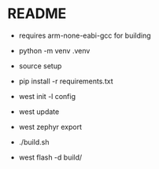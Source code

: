 # README

- requires arm-none-eabi-gcc for building

- python -m venv .venv
- source setup
- pip install -r requirements.txt
- west init -l config
- west update
- west zephyr export
- ./build.sh
- west flash -d build/
